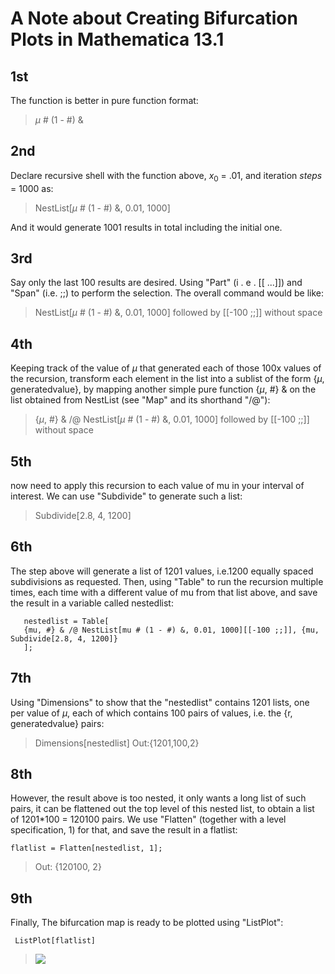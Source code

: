 # A Note about Creating Bifurcation Plots in Mathematica 13.1

## 1st

The function is better in pure function format: 

> $\mu$ # (1 - #) &

## 2nd

Declare recursive shell with the function above, $x_0$ = .01, and iteration *steps* = 1000 as:

> NestList[$\mu$ # (1 - #) &, 0.01, 1000]

And it would generate 1001 results in total including the initial one.

## 3rd

Say only the last 100 results are desired. Using "Part" (i . e . [[ ...]]) and "Span" (i.e. ;;) to perform the selection. The overall command would be like: 

> NestList[$\mu$ # (1 - #) &, 0.01, 1000] followed by [[-100 ;;]] without space

## 4th

Keeping track of the value of $\mu$ that generated each of those 100x values of the recursion, transform each element in the list into a sublist of the form {$\mu$, generatedvalue}, by mapping another simple pure function {$\mu$​, #} & on the list obtained from NestList (see "Map" and its shorthand "/@"):

> {$\mu$, #} & /@ NestList[$\mu$ # (1 - #) &, 0.01, 1000] followed by [[-100 ;;]] without space

## 5th

now need to apply this recursion to each value of mu in your interval of interest. We can use "Subdivide" to generate such a list: 

> Subdivide[2.8, 4, 1200]

## 6th

The step above will generate a list of 1201 values, i.e.1200 equally spaced subdivisions as requested. Then, using "Table" to run the recursion multiple times, each time with a different value of mu from that list above, and save the result in a variable called nestedlist:

```
   nestedlist = Table[
   {mu, #} & /@ NestList[mu # (1 - #) &, 0.01, 1000][[-100 ;;]], {mu, Subdivide[2.8, 4, 1200]}
   ];
```

## 7th

Using "Dimensions" to show that the "nestedlist" contains 1201 lists, one per value of $\mu$, each of which contains 100 pairs of values, i.e. the {r, generatedvalue} pairs:

> Dimensions[nestedlist]
> Out:{1201,100,2}

## 8th

However, the result above is too nested, it only wants a long list of such pairs, it can be flattened out the top level of this nested list, to obtain a list of 1201*100 =  120100 pairs. We use "Flatten" (together with a level specification, 1) for that, and save the result in a flatlist:

```
flatlist = Flatten[nestedlist, 1];
```

> Out: {120100, 2}

## 9th

Finally, The bifurcation map is ready to be plotted using "ListPlot":
```
 ListPlot[flatlist]
```

> ![](C:\Users\pulfy\Desktop\QQ截图20240124080632.png)
